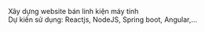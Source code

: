 Xây dựng website bán linh kiện máy tính
<br>
Dự kiến sử dụng: Reactjs, NodeJS, Spring boot, Angular,...
